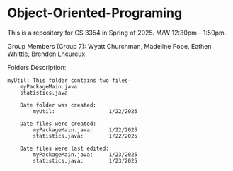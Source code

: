 # Object-Oriented-Programing
This is a repository for CS 3354 in Spring of 2025. M/W 12:30pm - 1:50pm.

Group Members (Group 7):
    Wyatt Churchman,
    Madeline Pope,
    Eathen Whittle,
    Brenden Lheureux.

Folders Description:

    myUtil: This folder contains two files-
        myPackageMain.java
        statistics.java

        Date folder was created:
            myUtil:                 1/22/2025

        Date files were created:
            myPackageMain.java:     1/22/2025
            statistics.java:        1/22/2025

        Date files were last edited:
            myPackageMain.java:     1/23/2025
            statistics.java:        1/23/2025